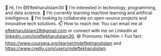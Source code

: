 👋 Hi, I’m @Eftekharulislam30
👀 I’m interested in technology, programming, and data science.
🌱 I’m currently learning machine learning and artificial intelligence.
💞️ I’m looking to collaborate on open-source projects and innovative tech solutions.
📫 How to reach me: You can email me at eftekharulislam28@gmail.com or 
connect with me on LinkedIn at [linkedin.com/in/eftekharulislam30](https://www.linkedin.com/in/mdeftekharulislam).
😄 Pronouns: He/Him
⚡ Fun fact: https://www.coursera.org/learner/mdeftekharulislam and https://www.credly.com/users/mdeftekharulislam


<!---
Eftekharulislam30/Eftekharulislam30 is a ✨ special ✨ repository because its `README.md` (this file) appears on your GitHub profile.
You can click the Preview link to take a look at your changes.
--->
